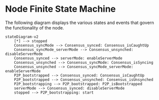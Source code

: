 # Node Finite State Machine

The following diagram displays the various states and events that govern the functionality of the node.

```mermaid
stateDiagram-v2
    [*] --> stopped
    Consensus_syncMode --> Consensus_synced: Consensus_isCaughtUp
    Consensus_syncMode_serverMode --> Consensus_unsynched: disableServerMode
    Consensus_synced --> serverMode: enableServerMode
    Consensus_unsynched --> Consensus_syncMode: Consensus_isSyncing
    Consensus_unsynched --> Consensus_syncMode_serverMode: enableServerMode
    P2P_bootstrapped --> Consensus_synced: Consensus_isCaughtUp
    P2P_bootstrapped --> Consensus_unsynched: Consensus_isUnsynched
    P2P_bootstrapping --> P2P_bootstrapped: P2P_isBootstrapped
    serverMode --> Consensus_synced: disableServerMode
    stopped --> P2P_bootstrapping: start
```